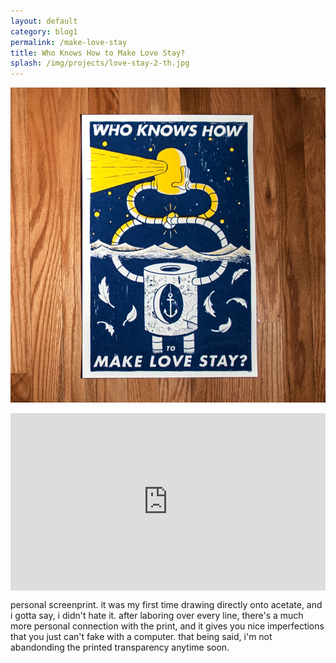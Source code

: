 ```yaml
---
layout: default
category: blog1
permalink: /make-love-stay
title: Who Knows How to Make Love Stay?
splash: /img/projects/love-stay-2-th.jpg
---
```


![make love stay](../img/projects/love-stay.jpg)

<div class='vid-frame' style="width: 100%; height: 0px; padding-bottom:56.25%; position:relative;">
<iframe src="http://player.vimeo.com/video/62793060" width="100%" height="100%" style="position:absolute" frameborder="0" webkitAllowFullScreen="webkitAllowFullScreen" mozallowfullscreen="mozallowfullscreen" allowFullScreen="allowFullScreen"> </iframe>
</div>

personal screenprint. it was my first time drawing directly onto acetate, and i gotta say, i didn't hate it. after laboring over every line, there's a much more personal connection with the print, and it gives you nice imperfections that you just can't fake with a computer. that being said, i'm not abandonding the printed transparency anytime soon.
